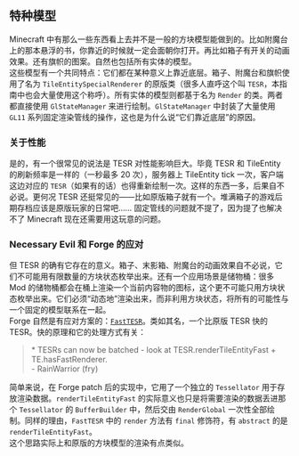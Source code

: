 ## 特种模型

Minecraft 中有那么一些东西看上去并不是一般的方块模型能做到的。比如附魔台上的那本悬浮的书，你靠近的时候就一定会面朝你打开。再比如箱子有开关的动画效果。还有旗帜的图案。自然也包括所有实体的模型。  
这些模型有一个共同特点：它们都在某种意义上靠近底层。箱子、附魔台和旗帜使用了名为 `TileEntitySpecialRenderer` 的原版类（很多人直呼这个叫 `TESR`，本指南中也会大量使用这个称呼）。所有实体的模型则都基于名为 `Render` 的类。两者都直接使用 `GlStateManager` 来进行绘制。`GlStateManager` 中封装了大量使用 `GL11` 系列固定渲染管线的操作，这也是为什么说“它们靠近底层”的原因。

### 关于性能

是的，有一个很常见的说法是 TESR 对性能影响巨大。毕竟 TESR 和 TileEntity 的刷新频率是一样的（一秒最多 20 次），服务器上 TileEntity tick 一次，客户端这边对应的 `TESR`（如果有的话）也得重新绘制一次。这样的东西一多，后果自不必说。更何况 TESR 还挺常见的——比如原版箱子就有一个。堆满箱子的游戏后期存档应该是原版玩家的日常吧…… 固定管线的问题就不提了，因为提了也解决不了 Minecraft 现在还需要用这玩意的问题。

### Necessary Evil 和 Forge 的应对

但 TESR 的确有它存在的意义。箱子、末影箱、附魔台的动画效果自不必说，它们不可能用有限数量的方块状态枚举出来。还有一个应用场景是储物桶：很多 Mod 的储物桶都会在桶上渲染一个当前内容物的图标，这个更不可能只用方块状态枚举出来。它们必须“动态地”渲染出来，而非利用方块状态，将所有的可能性与一个固定的模型联系在一起。  
Forge 自然是有应对方案的：[`FastTESR`][ref-0710bdf3]。类如其名，一个比原版 TESR 快的 TESR。快的原理和它的处理方式有关：

>   \* TESRs can now be batched - look at TESR.renderTileEntityFast + TE.hasFastRenderer.  
> \- RainWarrior (fry)

简单来说，在 Forge patch 后的实现中，它用了一个独立的 `Tessellator` 用于存放渲染数据。`renderTileEntityFast` 的实际意义也只是将需要渲染的数据丢进那个 `Tessellator` 的 `BufferBuilder` 中，然后交由 `RenderGlobal` 一次性全部绘制。同样的理由，`FastTESR` 中的 `render` 方法有 `final` 修饰符，有 `abstract` 的是 `renderTileEntityFast`。  
这个思路实际上和原版的方块模型的渲染有点类似。

<!-- TODO 也许我们应该问六花把他的那个图直接贴这里，或者第六章的什么地方 -->

[ref-0710bdf3]: https://github.com/MinecraftForge/MinecraftForge/commit/0710bdf3f5a64e5fe1c725a30421b2c7523dca44
